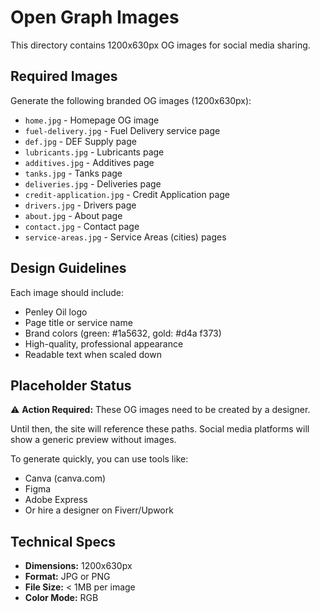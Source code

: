 # Open Graph Images

This directory contains 1200x630px OG images for social media sharing.

## Required Images

Generate the following branded OG images (1200x630px):

- `home.jpg` - Homepage OG image
- `fuel-delivery.jpg` - Fuel Delivery service page
- `def.jpg` - DEF Supply page
- `lubricants.jpg` - Lubricants page
- `additives.jpg` - Additives page
- `tanks.jpg` - Tanks page
- `deliveries.jpg` - Deliveries page
- `credit-application.jpg` - Credit Application page
- `drivers.jpg` - Drivers page
- `about.jpg` - About page
- `contact.jpg` - Contact page
- `service-areas.jpg` - Service Areas (cities) pages

## Design Guidelines

Each image should include:
- Penley Oil logo
- Page title or service name
- Brand colors (green: #1a5632, gold: #d4a f373)
- High-quality, professional appearance
- Readable text when scaled down

## Placeholder Status

⚠️ **Action Required:** These OG images need to be created by a designer.

Until then, the site will reference these paths. Social media platforms will show a generic preview without images.

To generate quickly, you can use tools like:
- Canva (canva.com)
- Figma
- Adobe Express
- Or hire a designer on Fiverr/Upwork

## Technical Specs

- **Dimensions:** 1200x630px
- **Format:** JPG or PNG
- **File Size:** < 1MB per image
- **Color Mode:** RGB
